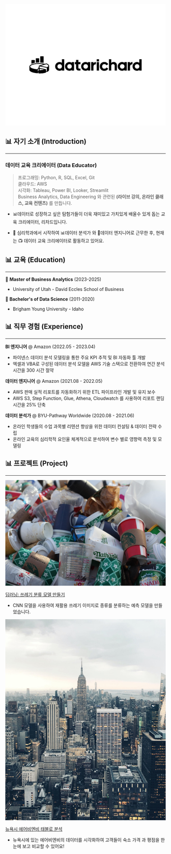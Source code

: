 
![datarichard](assets/img/logo.png)


## 📊 자기 소개 (Introduction)
------

### 데이터 교육 크리에이터 (Data Educator)

> 프로그래밍: Python, R, SQL, Excel, Git \
> 클라우드: AWS \
> 시각화: Tableau, Power BI, Looker, Streamlit \
> Business Analytics, Data Engineering
와 관련된 **(라이브 강의, 온라인 클래스, 교육 컨텐츠)** 를 만듭니다.


- 📊데이터로 성장하고 싶은 탐험가들이 더욱 재미있고 가치있게 배울수 있게 돕는 
교육 크리에이터, 리차드입니다.

- 📖 심리학과에서 시작하여 
📊데이터 분석가 와 🔧데이터 엔지니어로 근무한 후,
현재는 📺 데이터 교육 크리에이터로 활동하고 있어요.


## 📊 교육 (Education)
------
🏫 **Master of Business Analytics** (2023-2025)

- University of Utah - David Eccles School of Business

🏫 **Bachelor's of Data Science** (2011-2020)
- Brigham Young University - Idaho


## 📊 직무 경험 (Experience)
------

**BI 엔지니어** @ Amazon (2022.05 - 2023.04)

- 파이넨스 데이터 분석 모델링을 통한 주요 KPI 추적 및 BI 자동화 툴 개발
- 엑셀과 VBA로 구성된 데이터 분석 모델을 AWS 기술 스택으로 전환하여 연간 분석 시간을 300 시간 절약 

**데이터 엔지니어** @ Amazon (2021.08 - 2022.05)

- AWS 판매 실적 리포트를 자동화하기 위한 ETL 파이프라인 개발 및 유지 보수
- AWS S3, Step Function, Glue, Athena, Cloudwatch 를 사용하여 리포트 랜딩 시간을 25% 단축

**데이터 분석가** @ BYU-Pathway Worldwide (2020.08 - 2021.06)

- 온라인 학생들의 수업 과목별 리텐션 향상을 위한 데이터 컨설팅 & 데이터 전략 수립
- 온라인 교육의 심리학적 요인울 체계적으로 분석하여 변수 별로 영향력 측정 및 모델링


## 📊 프로젝트 (Project)
------
![trash](assets/img/trash.jpeg)

[딥러닝: 쓰레기 분류 모델 만들기](https://github.com/dongchanlim/Python-Machine-Learning/blob/main/Semester_Project.ipynb)
- CNN 모델을 사용하여 재활용 쓰레기 이미지로 종류를 분류하는 예측 모델을 만들었습니다.

![newyork](assets/img/newyork.jpeg)

[뉴욕시 에어비엔비 태블로 분석](https://public.tableau.com/app/profile/dongchan.lim/viz/AirbnbPractice_15699654202660/Story1)
- 뉴욕시에 있는 에어비엔비의 데이터를 시각화하여 고객들이 숙소 가격 과 평점을 한눈에 보고 비교할 수 있어요!
